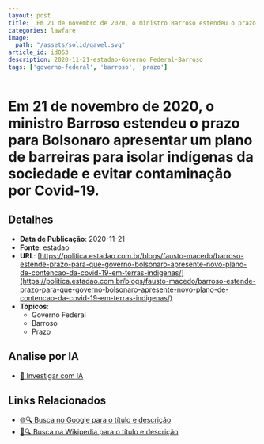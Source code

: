 ```yaml
---
layout: post
title:  Em 21 de novembro de 2020, o ministro Barroso estendeu o prazo para Bolsonaro apresentar um plano de barreiras para isolar indígenas da sociedade e evitar contaminação por Covid-19.
categories: lawfare
image: 
  path: "/assets/solid/gavel.svg"
article_id: id063
description: 2020-11-21-estadao-Governo Federal-Barroso
tags: ['governo-federal', 'barroso', 'prazo']
---
```


# Em 21 de novembro de 2020, o ministro Barroso estendeu o prazo para Bolsonaro apresentar um plano de barreiras para isolar indígenas da sociedade e evitar contaminação por Covid-19.

## Detalhes
- **Data de Publicação**: 2020-11-21
- **Fonte**: estadao
- **URL**: [https://politica.estadao.com.br/blogs/fausto-macedo/barroso-estende-prazo-para-que-governo-bolsonaro-apresente-novo-plano-de-contencao-da-covid-19-em-terras-indigenas/](https://politica.estadao.com.br/blogs/fausto-macedo/barroso-estende-prazo-para-que-governo-bolsonaro-apresente-novo-plano-de-contencao-da-covid-19-em-terras-indigenas/)
- **Tópicos**:
  - Governo Federal
  - Barroso
  - Prazo

## Analise por IA
- [🤖 Investigar com IA](https://www.perplexity.ai/search?q=%22not%C3%ADcia%20artigo%20Brasil%22%20Em%2021%20de%20novembro%20de%202020%2C%20o%20ministro%20Barroso%20estendeu%20o%20prazo%20para%20Bolsonaro%20apresentar%20um%20plano%20de%20barreiras%20para%20isolar%20ind%C3%ADgenas%20da%20sociedade%20e%20evitar%20contamina%C3%A7%C3%A3o%20por%20Covid-19.%20estadao%202020-11-21)

## Links Relacionados
- [🌐🔍 Busca no Google para o título e descrição](https://www.google.com/search?q=%22not%C3%ADcia%20artigo%20Brasil%22%20Em%2021%20de%20novembro%20de%202020%2C%20o%20ministro%20Barroso%20estendeu%20o%20prazo%20para%20Bolsonaro%20apresentar%20um%20plano%20de%20barreiras%20para%20isolar%20ind%C3%ADgenas%20da%20sociedade%20e%20evitar%20contamina%C3%A7%C3%A3o%20por%20Covid-19.%20estadao%202020-11-21)
- [📖🔍 Busca na Wikipedia para o título e descrição](https://pt.wikipedia.org/w/index.php?search=%22not%C3%ADcia%20artigo%20Brasil%22%20Em%2021%20de%20novembro%20de%202020%2C%20o%20ministro%20Barroso%20estendeu%20o%20prazo%20para%20Bolsonaro%20apresentar%20um%20plano%20de%20barreiras%20para%20isolar%20ind%C3%ADgenas%20da%20sociedade%20e%20evitar%20contamina%C3%A7%C3%A3o%20por%20Covid-19.%20estadao%202020-11-21)

